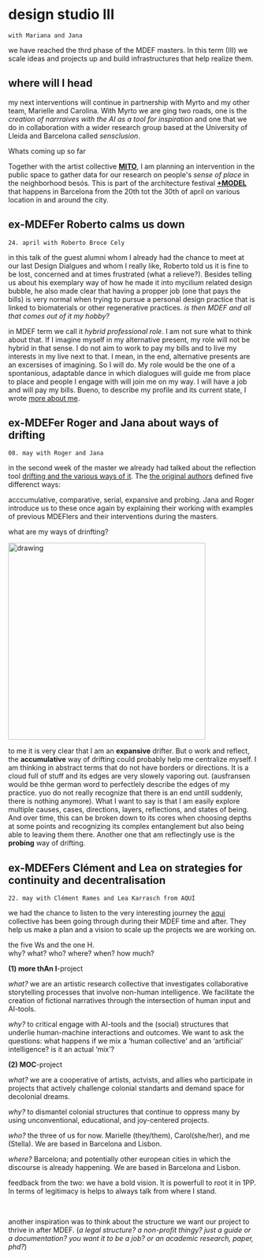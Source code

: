 ##

# design studio III
`with Mariana and Jana`

we have reached the thrd phase of the MDEF masters. In this term (III) we scale ideas and projects up and build infrastructures that help realize them.

## where will I head
my next interventions will continue in partnership with Myrto and my other team, Marielle and Carolina. With Myrto we are ging two roads, one is the *creation of narrraives with the AI as a tool for inspiration* and one that we do in collaboration with a wider research group based at the University of Lleida and Barcelona called *sensclusion*.

Whats coming up so far

Together with the artist collective **[MITO](https://mito.tv/)**, I am planning an intervention in the public space to gather data for our research on people's *sense of place* in the neighborhood besós. This is part of the architecture festival **[+MODEL](https://www.model.barcelona/edicio2023/ca/festival/mesmodel)** that happens in Barcelona from the 20th tot the 30th of april on various location in and around the city.

## ex-MDEFer Roberto calms us down
`24. april with Roberto Broce Cely`

in this talk of the guest alumni whom I already had the chance to meet at our last Design Dialgues and whom I really like, Roberto told us it is fine to be lost, concerned and at times frustrated (what a relieve?). Besides telling us about his exemplary way of how he made it into mycilium related design bubble, he also made clear that having a propper job (one that pays the bills) is very normal when trying to pursue a personal design practice that is linked to biomaterials or other regenerative practices. *is then MDEF and all that comes out of it my hobby?*

in MDEF term we call it *hybrid professional role*. I am not sure what to think about that. If I imagine myself in my alternative present, my role will not be hybrid in that sense. I do not aim to work to pay my bills and to live my interests in my live next to that. I mean, in the end, alternative presents are an excersises of imagining. So I will do. My role would be the one of a spontanious, adaptable dance in which dialogues will guide me from place to place and people I engage with will join me on my way. I will have a job and will pay my bills. Bueno, to describe my profile and its current state, I wrote [more about me](https://stella-dikmans.github.io/distel/context/bio/).

## ex-MDEFer Roger and Jana about ways of drifting
`08. may with Roger and Jana`

in the second week of the master we already had talked about the reflection tool [drifting and the various ways of it](https://stella-dikmans.github.io/distel/progress/drifting/). The [the original authors](https://www.researchgate.net/profile/Peter-Krogh/publication/276264822_Ways_of_Drifting_-_5_Methods_of_Experimentation_in_Research_through_Design/links/5553329c08aeaaff3bf03498/Ways-of-Drifting-5-Methods-of-Experimentation-in-Research-through-Design.pdf) defined 
five differenct ways:

acccumulative, comparative, serial, expansive and probing. Jana and Roger introduce us to these once again by explaining their working with examples of previous MDEFlers and their interventions during the masters. 

what are my ways of drinfting? 

<img src="../drift.png" alt="drawing" width="400"/>

to me it is very clear that I am an **expansive** drifter. But o work and reflect, the **accumulative** way of drifting could probably help me centralize myself. I am thinking in abstract terms that do not have borders or directions. It is a cloud full of stuff and its edges are very slowely vaporing out. (ausfransen would be thhe german word to perfectlely describe the edges of my practice. yuo do not really recognize that there is an end untill suddenly, there is nothing anymore). What I want to say is that I am easily explore multiple causes, cases, directions, layers, reflections, and states of being. And over time, this can be broken down to its cores when choosing depths at some points and recognizing its complex entanglement but also being able to leaving them there. Another one that am reflectingly use is the **probing** way of drifting.

## ex-MDEFers Clément and Lea on strategies for continuity and decentralisation
`22. may with Clément Rames and Lea Karrasch from AQUÍ`

we had the chance to listen to the very interesting journey the [aqui](https://aqui.design/publications.html#contact) collective has been going through during their MDEF time and after. They help us make a plan and a vision to scale up the projects we are working on. 

the five Ws and the one H.<br>
why?  what? who? where? when? how much? 

<b> (1) more thAn I</b>-project

<i> what? </i>  we are an artistic research collective that investigates collaborative storytelling processes that involve non-human intelligence. We facilitate the creation of fictional narratives through the intersection of human input and AI-tools.

<i> why? </i>  to critical engage with AI-tools and the (social) structures that underlie human-machine interactions and outcomes. We want to ask the questions: what happens if we mix a ‘human collective’ and an ‘artificial’ intelligence? is it an actual ‘mix’?


<b> (2) MOC</b>-project

<i> what? </i>  we are a cooperative of artists, actvists, and allies who participate in projects that actively challenge colonial standarts and demand space for decolonial dreams.

<i> why? </i> to dismantel colonial structures that continue to oppress many by using unconventional, educational, and joy-centered projects.

<i> who? </i>  the three of us for now. Marielle (they/them), Carol(she/her), and me (Stella). We are based in Barcelona and Lisbon. 

<i> where? </i>  Barcelona; and potentially other european cities in which the discourse is already happening. We are based in Barcelona and Lisbon. 

feedback from the two: we have a bold vision. It is powerfull to root it in 1PP. In terms of legitimacy is helps to always talk from where I stand.

<br>

another inspiration was to think about the structure we want our project to thrive in after MDEF. (<i>a legal structure? a non-profit thingy? just a guide or a documentation? you want it to be  a job? or an academic research, paper, phd?</i>)


